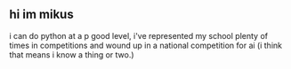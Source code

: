 ## hi im mikus
i can do python at a p good level, i've represented my school plenty of times in competitions and wound up in a national competition for ai (i think that means i know a thing or two.)
